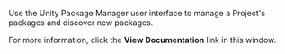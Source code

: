 Use the Unity Package Manager user interface to manage a Project's packages and discover new packages.

For more information, click the <b>View Documentation</b> link in this window. 
